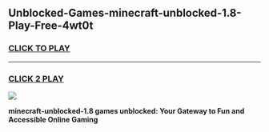 
## Unblocked-Games-minecraft-unblocked-1.8-Play-Free-4wt0t
<h3>
<a href="https://premium76.site?title=minecraft-unblocked-1.8&ref=21A">CLICK TO PLAY</a></h3>
<hr>

<h3>
<a href="https://premium76.site?title=minecraft-unblocked-1.8&ref=21A">CLICK 2 PLAY</a>
  
</h3>

<a href="https://premium76.site?title=minecraft-unblocked-1.8&ref=21A"><img src="https://clearcache.store/games.png"></a>


**minecraft-unblocked-1.8 games unblocked: Your Gateway to Fun and Accessible Online Gaming**
